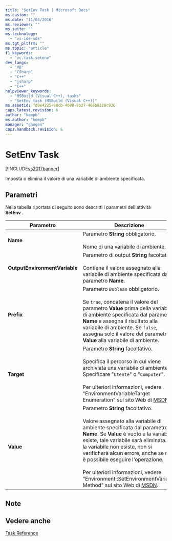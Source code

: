 ```yaml
---
title: "SetEnv Task | Microsoft Docs"
ms.custom: ""
ms.date: "11/04/2016"
ms.reviewer: ""
ms.suite: ""
ms.technology: 
  - "vs-ide-sdk"
ms.tgt_pltfrm: ""
ms.topic: "article"
f1_keywords: 
  - "vc.task.setenv"
dev_langs: 
  - "VB"
  - "CSharp"
  - "C++"
  - "jsharp"
  - "C++"
helpviewer_keywords: 
  - "MSBuild (Visual C++), tasks"
  - "SetEnv task (MSBuild (Visual C++))"
ms.assetid: fd9e4225-68cb-4608-8b27-468b0218c936
caps.latest.revision: 6
author: "kempb"
ms.author: "kempb"
manager: "ghogen"
caps.handback.revision: 6
---
```

# SetEnv Task
[!INCLUDE[vs2017banner](../code-quality/includes/vs2017banner.md)]

Imposta o elimina il valore di una variabile di ambiente specificata.  
  
## Parametri  
 Nella tabella riportata di seguito sono descritti i parametri dell'attività **SetEnv** .  
  
|Parametro|Descrizione|  
|---------------|-----------------|  
|**Name**|Parametro **String** obbligatorio.<br /><br /> Nome di una variabile di ambiente.|  
|**OutputEnvironmentVariable**|Parametro di output **String** facoltativo.<br /><br /> Contiene il valore assegnato alla variabile di ambiente specificata dal parametro **Name**.|  
|**Prefix**|Parametro `Boolean` obbligatorio.<br /><br /> Se `true`, concatena il valore del parametro **Value** prima della variabile di ambiente specificata dal parametro **Name** e assegna il risultato alla variabile di ambiente.  Se `false`, assegna solo il valore del parametro **Value** alla  variabile di ambiente.|  
|**Target**|Parametro **String** facoltativo.<br /><br /> Specifica il percorso in cui viene archiviata una variabile di ambiente.  Specificare "`Utente`" o "`Computer`".<br /><br /> Per ulteriori informazioni, vedere "EnvironmentVariableTarget Enumeration" sul sito Web di [MSDN](http://go.microsoft.com/fwlink/?LinkId=737).|  
|**Value**|Parametro **String** facoltativo.<br /><br /> Valore assegnato alla variabile di ambiente specificata dal parametro **Name**.  Se **Value** è vuoto e la variabile esiste, tale variabile sarà eliminata.  Se la variabile non esiste, non si verificherà alcun errore, anche se non è possibile eseguire l'operazione.<br /><br /> Per ulteriori informazioni, vedere "Environment::SetEnvironmentVariable Method" sul sito Web di  [MSDN](http://go.microsoft.com/fwlink/?LinkId=737).|  
  
## Note  
  
## Vedere anche  
 [Task Reference](../msbuild/msbuild-task-reference.md)